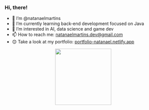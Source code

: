 ### Hi, there! 

- 👋 I’m @natanaelmartins
- 🌱 I’m currently learning back-end development focused on Java
- 👀 I’m interested in AI, data science and game dev
- 📫 How to reach me: natanaelmartins.dev@gmail.com
- 😊 Take a look at my portfolio: <a href="portfolio-natanael.netlify.app">portfolio-natanael.netlify.app</a>

<div align="center">
  <a href="https://github.com/natanaelmartins">
  <img height="180em" src="https://github-readme-stats.vercel.app/api/top-langs/?username=natanaelmartins&layout=compact&langs_count=7&theme=dracula"/>
</div> 
